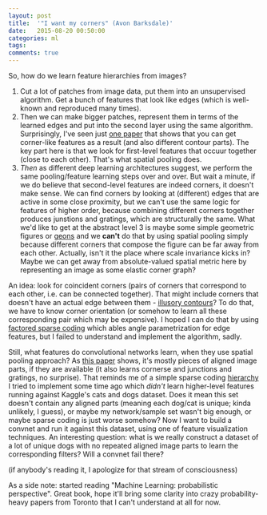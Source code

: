 ```yaml
---
layout: post
title:  '"I want my corners" (Avon Barksdale)'
date:   2015-08-20 00:50:00
categories: ml
tags:
comments: true
---
```


So, how do we learn feature hierarchies from images?

1. Cut a lot of patches from image data, put them into an unsupervised algorithm. Get a bunch of features that look like edges (which is well-known and reproduced many times).
2. Then we can make bigger patches, represent them in terms of the learned edges and put into the second layer using the same algorithm. Surprisingly, I've seen just [one paper](http://ai.stanford.edu/~ang/papers/nips07-sparsedeepbeliefnetworkv2.pdf) that shows that you can get corner-like features as a result (and also different contour parts). The key part here is that we look for first-level features that occuur together (close to each other). That's what spatial pooling does.
3. *Then* as different deep learning architectures suggest, we perform the same pooling/feature learning steps over and over. But wait a minute, if we do believe that second-level features are indeed corners, it doesn't make sense. We can find corners by looking at (different) edges that are active in some close proximity, but we can't use the same logic for features of higher order, because combining different corners together produces junstions and gratings, which are structurally the same. What we'd like to get at the abstract level 3 is maybe some simple geometric figures or [geons](https://en.wikipedia.org/wiki/Geon_%28psychology%29) and we **can't** do that by using spatial pooling simply because different corners that compose the figure can be far away from each other. Actually, isn't it the place where scale invariance kicks in? Maybe we can get away from absolute-valued spatial metric here by representing an image as some elastic corner graph?

An idea: look for coincident corners (pairs of corners that correspond to each other, i.e. can be connected together). That might include corners that doesn't have an actual edge between them - [illusory contours](https://en.wikipedia.org/wiki/Illusory_contours)? To do that, we have to know corner orientation (or somehow to learn all these corresponding pair which may be expensive). I hoped I can do that by using [factored sparse coding](http://arxiv.org/pdf/1109.6638v2.pdf) which ables angle parametrization for edge features, but I failed to understand and implement the algorithm, sadly.

Still, what features do convolutional networks learn, when they use spatial pooling approach? As [this paper](http://www.matthewzeiler.com/pubs/arxive2013/eccv2014.pdf) shows, it's mostly pieces of aligned image parts, if they are available (it also learns cornerse and junctions and gratings, no surprise). That reminds me of a simple sparse coding [hierarchy](https://github.com/rocknrollnerd/deep_hierarchy) I tried to implement some time ago which *didn't* learn higher-level features running against Kaggle's cats and dogs dataset. Does it mean this set doesn't contain any aligned parts (meaning each dog/cat is unique; kinda unlikely, I guess), or maybe my network/sample set wasn't big enough, or maybe sparse coding is just worse somehow? Now I want to build a convnet and run it against this dataset, using one of feature visualization techniques. An interesting question: what is we really construct a dataset of a lot of unique dogs with no repeated aligned image parts to learn the corresponding filters? Will a convnet fail there?

(if anybody's reading it, I apologize for that stream of consciousness)

As a side note: started reading "Machine Learning: probabilistic perspective". Great book, hope it'll bring some clarity into crazy probability-heavy papers from Toronto that I can't understand at all for now.